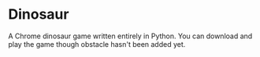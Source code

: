# Dinosaur

A Chrome dinosaur game written entirely in Python. You can download and play the game though obstacle hasn't been added yet.

